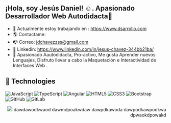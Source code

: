 ##  ¡Hola, soy Jesús Daniel! ☺.  Apasionado Desarrollador Web Autodidacta🚀
 
  
 
- 🔭 Actualmente estoy trabajando en : https://www.dsarrollo.com
- 🌎 Contactame: 
- 📭  Correo:  jdchavezzss@gmail.com
- 👔 Linkedin:  https://www.linkedin.com/in/jesus-chavez-344bb21ba/
- 📍 Apasionado Aautodidacta, Pro-activo, Me gusta Aprender nuevos Lenguajes,
    Disfruto llevar a cabo la Maquetación e Interactividad de Interfaces Web .
    
## 🚀 Technologies

![JavaScript](https://img.shields.io/badge/-JavaScript-black?style=flat-square&logo=javascript)
![TypeScript](https://img.shields.io/badge/-TypeScript-007ACC?style=flat-square&logo=typescript)
![Angular](https://camo.githubusercontent.com/52f2f6c2df8fe41b70261aec7b07dca8906bb28c0afc8fc810286e816e01ffbc/68747470733a2f2f696d672e736869656c64732e696f2f62616467652f2d416e67756c61722d626c61636b3f7374796c653d666c61742d737175617265266c6f676f3d616e67756c6172)
![HTML5](https://img.shields.io/badge/-HTML5-E34F26?style=flat-square&logo=html5&logoColor=white)
![CSS3](https://img.shields.io/badge/-CSS3-1572B6?style=flat-square&logo=css3)
![Bootstrap](https://img.shields.io/badge/-Bootstrap-563D7C?style=flat-square&logo=bootstrap)
![GitHub](https://img.shields.io/badge/-GitHub-181717?style=flat-square&logo=github)
![GitLab](https://img.shields.io/badge/-GitLab-FCA121?style=flat-square&logo=gitlab)

 <p align="right">
<img src="https://user-images.githubusercontent.com/67086360/103188116-901fca80-489d-11eb-9845-2986cb518a85.gif">
 dawdawodkwaod
 dawmdpoakwdaw
 dawpdkawoda
 dawpodkawpodkwa
 dpwaokdpowakd
 
 </p>
